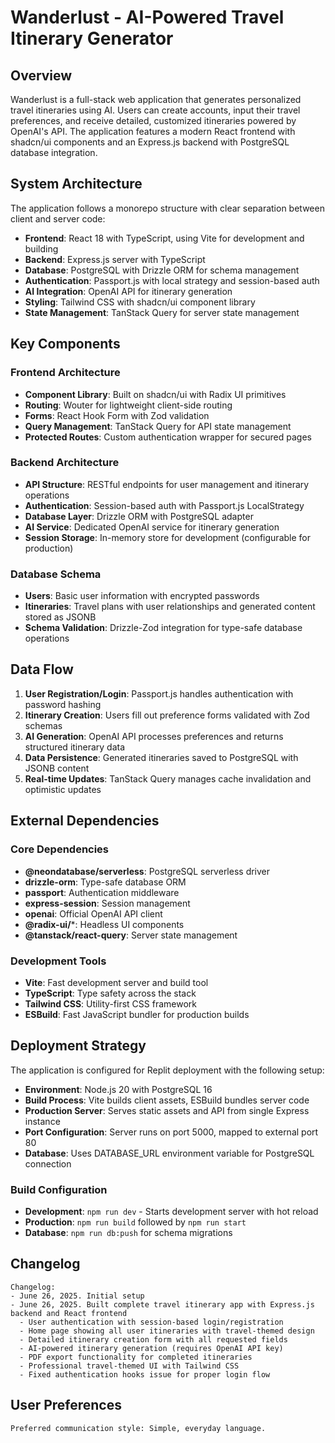 # Wanderlust - AI-Powered Travel Itinerary Generator

## Overview

Wanderlust is a full-stack web application that generates personalized travel itineraries using AI. Users can create accounts, input their travel preferences, and receive detailed, customized itineraries powered by OpenAI's API. The application features a modern React frontend with shadcn/ui components and an Express.js backend with PostgreSQL database integration.

## System Architecture

The application follows a monorepo structure with clear separation between client and server code:

- **Frontend**: React 18 with TypeScript, using Vite for development and building
- **Backend**: Express.js server with TypeScript
- **Database**: PostgreSQL with Drizzle ORM for schema management
- **Authentication**: Passport.js with local strategy and session-based auth
- **AI Integration**: OpenAI API for itinerary generation
- **Styling**: Tailwind CSS with shadcn/ui component library
- **State Management**: TanStack Query for server state management

## Key Components

### Frontend Architecture
- **Component Library**: Built on shadcn/ui with Radix UI primitives
- **Routing**: Wouter for lightweight client-side routing
- **Forms**: React Hook Form with Zod validation
- **Query Management**: TanStack Query for API state management
- **Protected Routes**: Custom authentication wrapper for secured pages

### Backend Architecture
- **API Structure**: RESTful endpoints for user management and itinerary operations
- **Authentication**: Session-based auth with Passport.js LocalStrategy
- **Database Layer**: Drizzle ORM with PostgreSQL adapter
- **AI Service**: Dedicated OpenAI service for itinerary generation
- **Session Storage**: In-memory store for development (configurable for production)

### Database Schema
- **Users**: Basic user information with encrypted passwords
- **Itineraries**: Travel plans with user relationships and generated content stored as JSONB
- **Schema Validation**: Drizzle-Zod integration for type-safe database operations

## Data Flow

1. **User Registration/Login**: Passport.js handles authentication with password hashing
2. **Itinerary Creation**: Users fill out preference forms validated with Zod schemas
3. **AI Generation**: OpenAI API processes preferences and returns structured itinerary data
4. **Data Persistence**: Generated itineraries saved to PostgreSQL with JSONB content
5. **Real-time Updates**: TanStack Query manages cache invalidation and optimistic updates

## External Dependencies

### Core Dependencies
- **@neondatabase/serverless**: PostgreSQL serverless driver
- **drizzle-orm**: Type-safe database ORM
- **passport**: Authentication middleware
- **express-session**: Session management
- **openai**: Official OpenAI API client
- **@radix-ui/***: Headless UI components
- **@tanstack/react-query**: Server state management

### Development Tools
- **Vite**: Fast development server and build tool
- **TypeScript**: Type safety across the stack
- **Tailwind CSS**: Utility-first CSS framework
- **ESBuild**: Fast JavaScript bundler for production builds

## Deployment Strategy

The application is configured for Replit deployment with the following setup:

- **Environment**: Node.js 20 with PostgreSQL 16
- **Build Process**: Vite builds client assets, ESBuild bundles server code
- **Production Server**: Serves static assets and API from single Express instance
- **Port Configuration**: Server runs on port 5000, mapped to external port 80
- **Database**: Uses DATABASE_URL environment variable for PostgreSQL connection

### Build Configuration
- **Development**: `npm run dev` - Starts development server with hot reload
- **Production**: `npm run build` followed by `npm run start`
- **Database**: `npm run db:push` for schema migrations

## Changelog

```
Changelog:
- June 26, 2025. Initial setup
- June 26, 2025. Built complete travel itinerary app with Express.js backend and React frontend
  - User authentication with session-based login/registration  
  - Home page showing all user itineraries with travel-themed design
  - Detailed itinerary creation form with all requested fields
  - AI-powered itinerary generation (requires OpenAI API key)
  - PDF export functionality for completed itineraries
  - Professional travel-themed UI with Tailwind CSS
  - Fixed authentication hooks issue for proper login flow
```

## User Preferences

```
Preferred communication style: Simple, everyday language.
```
